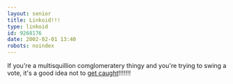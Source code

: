 ```yaml
---
layout: senior
title: Linkoid!!!
type: linkoid
id: 9268176
date: 2002-02-01 13:40
robots: noindex
---
```

<p>If you're a multisquillion comglomeratery thingy and you're trying to swing a vote, it's a good idea not to <a href="http://news.zdnet.co.uk/story/0,,t269-s2102244,00.html" title="Woops!">get caught</a>!!!!!!!</p>